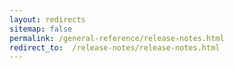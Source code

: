 ```yaml
---
layout: redirects
sitemap: false
permalink: /general-reference/release-notes.html
redirect_to:  /release-notes/release-notes.html
---
```


<!-- Make this a redirect topic -->
